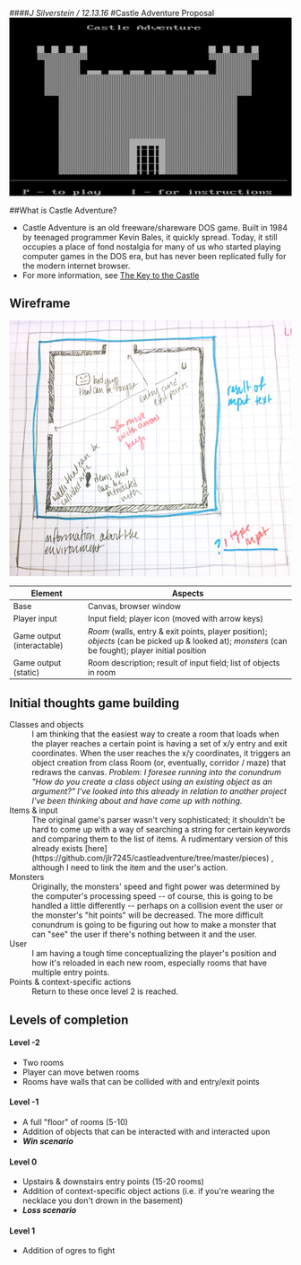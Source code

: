 ####_J Silverstein / 12.13.16_
#Castle Adventure Proposal
![Castle Adventure](assets/castleadventure.png)

##What is Castle Adventure?
- Castle Adventure is an old freeware/shareware DOS game. Built in 1984 by teenaged programmer Kevin Bales, it quickly spread. Today, it still occupies a place of fond nostalgia for many of us who started playing computer games in the DOS era, but has never been replicated fully for the modern internet browser.
- For more information, see [The Key to the Castle](http://www.thealmightyguru.com/Reviews/CastleAdventure/CA-TheGame.html)

## Wireframe
![Wireframe](assets/wireframe.jpg)

| Element | Aspects |
| --- | --- |
| Base | Canvas, browser window |
| Player input | Input field; player icon (moved with arrow keys) |
| Game output (interactable) | *Room* (walls, entry & exit points, player position); *objects* (can be picked up & looked at); *monsters* (can be fought); player initial position |
| Game output (static) | Room description; result of input field; list of objects in room |


## Initial thoughts game building
<dl>
<dt>Classes and objects</dt>
<dd>I am thinking that the easiest way to create a room that loads when the player reaches a certain point is having a set of x/y entry and exit coordinates. When the user reaches the x/y coordinates, it triggers an object creation from class Room (or, eventually, corridor / maze) that redraws the canvas. <i>Problem: I foresee running into the conundrum "How do you create a class object using an existing object as an argument?" I've looked into this already in relation to another project I've been thinking about and have come up with nothing.</i></dd>
<dt>Items & input</dt>
<dd>The original game's parser wasn't very sophisticated; it shouldn't be hard to come up with a way of searching a string for certain keywords and comparing them to the list of items. A rudimentary version of this already exists [here](https://github.com/jlr7245/castleadventure/tree/master/pieces) , although I need to link the item and the user's action.</dd>
<dt>Monsters</dt>
<dd>Originally, the monsters' speed and fight power was determined by the computer's processing speed -- of course, this is going to be handled a little differently -- perhaps on a collision event the user or the monster's "hit points" will be decreased. The more difficult conundrum is going to be figuring out how to make a monster that can "see" the user if there's nothing between it and the user.</dd>
<dt>User</dt>
<dd>I am having a tough time conceptualizing the player's position and how it's reloaded in each new room, especially rooms that have multiple entry points.</dd>
<dt>Points & context-specific actions</dt>
<dd>Return to these once level 2 is reached.</dd>
</dl>

## Levels of completion
#### Level -2
- Two rooms
- Player can move betwen rooms
- Rooms have walls that can be collided with and entry/exit points

#### Level -1
- A full "floor" of rooms (5-10)
- Addition of objects that can be interacted with and interacted upon
- ***Win scenario***

#### Level 0
- Upstairs & downstairs entry points (15-20 rooms)
- Addition of context-specific object actions (i.e. if you're wearing the necklace you don't drown in the basement)
- ***Loss scenario***

#### Level 1
- Addition of ogres to fight
